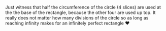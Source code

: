 Just witness that half the circumference of the circle (4 slices) are used
at the the base of the rectangle, because the other four are used up top.
It really does not matter how many divisions of the circle so as long as
reaching infinity makes for an infinitely perfect rectangle ❤